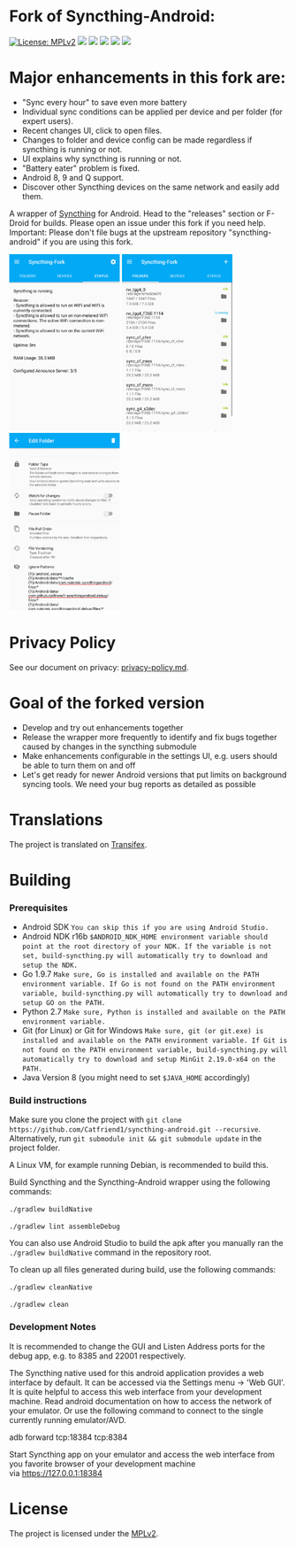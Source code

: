 # Fork of Syncthing-Android:

[![License: MPLv2](https://img.shields.io/badge/License-MPLv2-blue.svg)](https://opensource.org/licenses/MPL-2.0)
<a href="https://github.com/Catfriend1/syncthing-android/releases" alt="GitHub release"><img src="https://img.shields.io/github/release/Catfriend1/syncthing-android/all.svg" /></a>
<a href="https://f-droid.org/de/packages/com.github.catfriend1.syncthingandroid" alt="F-Droid release"><img src="https://img.shields.io/badge/f--droid-1.2.0.8-blue.svg" /></a>
<a href="https://play.google.com/store/apps/details?id=com.github.catfriend1.syncthingandroid" alt="G-Play release"><img src="https://img.shields.io/badge/g--play-1.2.1.1-blue.svg" /></a>
<a href="https://liberapay.com/~1534877" alt="LiberaPay"><img src="https://img.shields.io/liberapay/patrons/Syncthing-Fork.svg?style=social" /></a>
<a href="https://www.somsubhra.com/github-release-stats/?username=Catfriend1&repository=syncthing-android" alt="GitHub Stats"><img src="https://img.shields.io/github/downloads/Catfriend1/syncthing-android/total.svg" /></a>

# Major enhancements in this fork are:
- "Sync every hour" to save even more battery
- Individual sync conditions can be applied per device and per folder (for expert users).
- Recent changes UI, click to open files.
- Changes to folder and device config can be made regardless if syncthing is running or not.
- UI explains why syncthing is running or not.
- "Battery eater" problem is fixed.
- Android 8, 9 and Q support.
- Discover other Syncthing devices on the same network and easily add them.

A wrapper of [Syncthing](https://github.com/syncthing/syncthing) for Android. Head to the "releases" section or F-Droid for builds. Please open an issue under this fork if you need help. Important: Please don't file bugs at the upstream repository "syncthing-android" if you are using this fork.

<img src="app/src/main/play/listings/en-GB/graphics/phone-screenshots/screenshot_phone_03.png" alt="screenshot 1" width="200" /> <img src="app/src/main/play/listings/en-GB/graphics/phone-screenshots/screenshot_phone_06.png" alt="screenshot 2" width="200" /> <img src="app/src/main/play/listings/en-GB/graphics/phone-screenshots/screenshot_phone_08.png" alt="screenshot 3" width="200" />

# Privacy Policy
See our document on privacy: [privacy-policy.md](https://github.com/Catfriend1/syncthing-android/blob/master/privacy-policy.md).

# Goal of the forked version
- Develop and try out enhancements together
- Release the wrapper more frequently to identify and fix bugs together caused by changes in the syncthing submodule
- Make enhancements configurable in the settings UI, e.g. users should be able to turn them on and off
- Let's get ready for newer Android versions that put limits on background syncing tools. We need your bug reports as detailed as possible

# Translations

The project is translated on [Transifex](https://www.transifex.com/projects/p/syncthing-android-1).

# Building

### Prerequisites
- Android SDK
`You can skip this if you are using Android Studio.`
- Android NDK r16b
`$ANDROID_NDK_HOME environment variable should point at the root directory of your NDK. If the variable is not set, build-syncthing.py will automatically try to download and setup the NDK.`
- Go 1.9.7
`Make sure, Go is installed and available on the PATH environment variable. If Go is not found on the PATH environment variable, build-syncthing.py will automatically try to download and setup GO on the PATH.`
- Python 2.7
`Make sure, Python is installed and available on the PATH environment variable.`
- Git (for Linux) or Git for Windows
`Make sure, git (or git.exe) is installed and available on the PATH environment variable. If Git is not found on the PATH environment variable, build-syncthing.py will automatically try to download and setup MinGit 2.19.0-x64 on the PATH.`
- Java Version 8 (you might need to set `$JAVA_HOME` accordingly)

### Build instructions

Make sure you clone the project with
`git clone https://github.com/Catfriend1/syncthing-android.git --recursive`.
Alternatively, run `git submodule init && git submodule update` in the project folder.

A Linux VM, for example running Debian, is recommended to build this.

Build Syncthing and the Syncthing-Android wrapper using the following commands:

`./gradlew buildNative`

`./gradlew lint assembleDebug`

You can also use Android Studio to build the apk after you manually ran the `./gradlew buildNative` command in the repository root.

To clean up all files generated during build, use the following commands:

`./gradlew cleanNative`

`./gradlew clean`

### Development Notes

It is recommended to change the GUI and Listen Address ports for the debug app, e.g. to 8385 and 22001 respectively.

The Syncthing native used for this android application provides a web interface by default. It can be accessed via the Settings menu -> 'Web GUI'. It is quite helpful to access this web interface from your development machine. Read android documentation on how to access the network of your emulator. Or use the following command to connect to the single currently running emulator/AVD.

adb forward tcp:18384 tcp:8384

Start Syncthing app on your emulator and access the web interface from you favorite browser of your development machine via https://127.0.0.1:18384

# License

The project is licensed under the [MPLv2](LICENSE).
